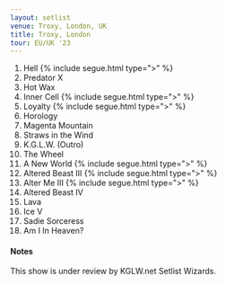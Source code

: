 ```yaml
---
layout: setlist
venue: Troxy, London, UK
title: Troxy, London
tour: EU/UK '23
---
```


1. Hell
   {% include segue.html type=">" %}
2. Predator X
3. Hot Wax
4. Inner Cell
   {% include segue.html type=">" %}
5. Loyalty
   {% include segue.html type=">" %}
6. Horology
7. Magenta Mountain
8. Straws in the Wind
9. K.G.L.W. (Outro)
10. The Wheel
11. A New World
   {% include segue.html type=">" %}
12. Altered Beast III
   {% include segue.html type=">" %}
13. Alter Me III
   {% include segue.html type=">" %}
14. Altered Beast IV
15. Lava
16. Ice V
17. Sadie Sorceress
18. Am I In Heaven?

<!--snippet-->

#### Notes
This show is under review by KGLW.net Setlist Wizards.
